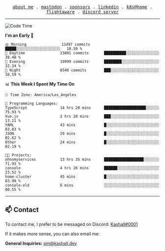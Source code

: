<p align="center">
  <samp>
    <a href="https://jordanjones.org/">about me</a> .
    <a rel="me" href="https://mastodon.social/@kashall">mastodon</a> .
    <a href="https://github.com/sponsors/kashalls">sponsors</a> .
    <a href="https://linkedin.com/in/jordpjones">linkedin</a> .
    <a href="https://github.com/kashalls/home-cluster">k8s@home</a> .
    <a href="https://flightaware.com/adsb/stats/user/kashalls">flightaware</a> .
    <a href="https://discord.gg/V2WrCfqba9">discord server</a>
  </samp>
</p>

---

<!--START_SECTION:waka-->
![Code Time](http://img.shields.io/badge/Code%20Time-1%2C767%20hrs%2053%20mins-blue)

**I'm an Early 🐤** 

```text
🌞 Morning                11497 commits       █████░░░░░░░░░░░░░░░░░░░░   18.59 % 
🌆 Daytime                23801 commits       ██████████░░░░░░░░░░░░░░░   38.48 % 
🌃 Evening                19999 commits       ████████░░░░░░░░░░░░░░░░░   32.34 % 
🌙 Night                  6548 commits        ███░░░░░░░░░░░░░░░░░░░░░░   10.59 % 
```


📊 **This Week I Spent My Time On** 

```text
🕑︎ Time Zone: America/Los_Angeles

💬 Programming Languages: 
TypeScript               14 hrs 20 mins      ███████████████████░░░░░░   75.93 % 
Vue.js                   2 hrs 28 mins       ███░░░░░░░░░░░░░░░░░░░░░░   13.11 % 
YAML                     43 mins             █░░░░░░░░░░░░░░░░░░░░░░░░   03.83 % 
JSON                     29 mins             █░░░░░░░░░░░░░░░░░░░░░░░░   02.62 % 
Other                    24 mins             █░░░░░░░░░░░░░░░░░░░░░░░░   02.19 % 

🐱‍💻 Projects: 
ohnomyservices           13 hrs 35 mins      ██████████████████░░░░░░░   71.93 % 
console                  4 hrs 26 mins       ██████░░░░░░░░░░░░░░░░░░░   23.52 % 
home-cluster             45 mins             █░░░░░░░░░░░░░░░░░░░░░░░░   03.99 % 
console-old              6 mins              ░░░░░░░░░░░░░░░░░░░░░░░░░   00.55 % 
```


<!--END_SECTION:waka-->

---

## 📫 Contact

To contact me, I prefer to be messaged on Discord:  [Kashall#0001](https://discord.com/users/201077739589992448)

If it makes more sense, you can also email me:

**General Inquiries:** pm@kashall.dev  
